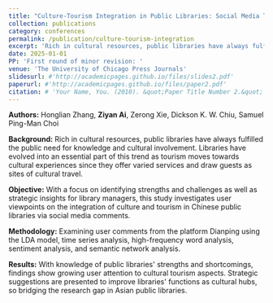 ```yaml
---
title: "Culture-Tourism Integration in Public Libraries: Social Media Text Mining Analysis on Chinese Metropolitan Libraries"
collection: publications
category: conferences
permalink: /publication/culture-tourism-integration
excerpt: 'Rich in cultural resources, public libraries have always fulfilled the public need for knowledge and cultural involvement. Libraries have evolved into an essential part of this trend as tourism moves towards cultural experiences since they offer varied services and draw guests as sites of cultural travel.'
date: 2025-01-01
PP: 'First round of minor revision: '
venue: 'The University of Chicago Press Journals'
slidesurl: #'http://academicpages.github.io/files/slides2.pdf'
paperurl: #'http://academicpages.github.io/files/paper2.pdf'
citation: # 'Your Name, You. (2010). &quot;Paper Title Number 2.&quot; <i>Journal 1</i>. 1(2).'
---
```





**Authors:** Honglian Zhang, **Ziyan Ai**, Zerong Xie, Dickson K. W. Chiu, Samuel Ping-Man Choi 

**Background:** Rich in cultural resources, public libraries have always fulfilled the public need for knowledge and cultural involvement. Libraries have evolved into an essential part of this trend as tourism moves towards cultural experiences since they offer varied services and draw guests as sites of cultural travel.

**Objective:** With a focus on identifying strengths and challenges as well as strategic insights for library managers, this study investigates user viewpoints on the integration of culture and tourism in Chinese public libraries via social media comments.

**Methodology:** Examining user comments from the platform Dianping using the LDA model, time series analysis, high-frequency word analysis, sentiment analysis, and semantic network analysis.

**Results:** With knowledge of public libraries' strengths and shortcomings, findings show growing user attention to cultural tourism aspects. Strategic suggestions are presented to improve libraries' functions as cultural hubs, so bridging the research gap in Asian public libraries.